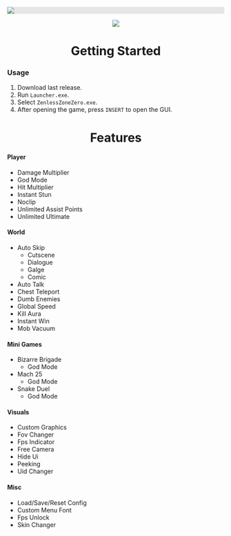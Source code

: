<p align="center">
  <img style="display: block;-webkit-user-select: none;margin: auto;background-color: hsl(0, 0%, 90%);transition: background-color 300ms;" src="https://i.imgur.com/TrsDCO8.png">
</p>

<p align="center">
 <a href="https://discord.gg/tPKFCs4VbB"><img src="https://img.shields.io/discord/1207191906958975006?label=Discord&logo=discord&style=for-the-badge&color=blue"></a>
</p>

<h1 align="center">Getting Started</h1>

### Usage

1. Download last release.
2. Run `Launcher.exe`.
3. Select `ZenlessZoneZero.exe`.
4. After opening the game, press `INSERT` to open the GUI.

<h1 align="center">Features</h1>

#### Player
- Damage Multiplier
- God Mode
- Hit Multiplier
- Instant Stun
- Noclip
- Unlimited Assist Points
- Unlimited Ultimate

#### World

- Auto Skip
  - Cutscene
  - Dialogue
  - Galge
  - Comic
- Auto Talk
- Chest Teleport
- Dumb Enemies
- Global Speed
- Kill Aura
- Instant Win
- Mob Vacuum

#### Mini Games
- Bizarre Brigade
  - God Mode
- Mach 25
  - God Mode
- Snake Duel
  - God Mode

#### Visuals

- Custom Graphics
- Fov Changer
- Fps Indicator
- Free Camera
- Hide Ui
- Peeking
- Uid Changer

#### Misc

- Load/Save/Reset Config
- Custom Menu Font
- Fps Unlock
- Skin Changer
